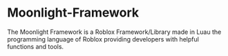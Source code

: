 # Moonlight-Framework
The Moonlight Framework is a Roblox Framework/Library made in Luau the programming language of Roblox providing developers with helpful functions and tools.
